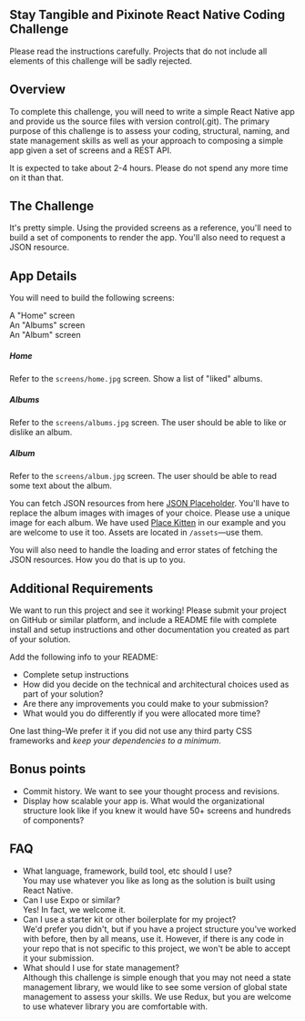 ## Stay Tangible and Pixinote React Native Coding Challenge
Please read the instructions carefully. Projects that do not include all elements of this challenge will be sadly rejected.

## Overview
To complete this challenge, you will need to write a simple React Native app and provide us the source files with version control(.git). The primary purpose of this challenge is to assess your coding, structural, naming, and state management skills as well as your approach to composing a simple app given a set of screens and a REST API.

It is expected to take about 2-4 hours. Please do not spend any more time on it than that.

## The Challenge
It's pretty simple. Using the provided screens as a reference, you'll need to build a set of components to render the app. You'll also need to request a JSON resource.

## App Details
You will need to build the following screens:

A "Home" screen<br />
An "Albums" screen<br />
An "Album" screen

##### Home
Refer to the `screens/home.jpg` screen. Show a list of "liked" albums.

##### Albums
Refer to the `screens/albums.jpg` screen. The user should be able to like or dislike an album.

##### Album
Refer to the `screens/album.jpg` screen. The user should be able to read some text about the album.

You can fetch JSON resources from here [JSON Placeholder](https://jsonplaceholder.typicode.com/). You'll have to replace the album images with images of your choice. Please use a unique image for each album. We have used [Place Kitten](https://placekitten.com) in our example and you are welcome to use it too. Assets are located in `/assets`—use them.

You will also need to handle the loading and error states of fetching the JSON resources. How you do that is up to you.

## Additional Requirements
We want to run this project and see it working! Please submit your project on GitHub or similar platform, and include a README file with complete install and setup instructions and other documentation you created as part of your solution.

Add the following info to your README:

- Complete setup instructions
- How did you decide on the technical and architectural choices used as part of your solution?
- Are there any improvements you could make to your submission?
- What would you do differently if you were allocated more time?

One last thing–We prefer it if you did not use any third party CSS frameworks and _keep your dependencies to a minimum_.

## Bonus points
- Commit history. We want to see your thought process and revisions.
- Display how scalable your app is. What would the organizational structure look like if you knew it would have 50+ screens and hundreds of components?

## FAQ
- What language, framework, build tool, etc should I use?<br />
You may use whatever you like as long as the solution is built using React Native.
- Can I use Expo or similar?<br />
Yes! In fact, we welcome it.
- Can I use a starter kit or other boilerplate for my project?<br />
We'd prefer you didn't, but if you have a project structure you've worked with before, then by all means, use it. However, if there is any code in your repo that is not specific to this project, we won't be able to accept it your submission.
- What should I use for state management?<br />
Although this challenge is simple enough that you may not need a state management library, we would like to see some version of global state management to assess your skills. We use Redux, but you are welcome to use whatever library you are comfortable with.
